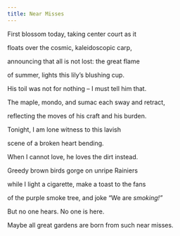 ```yaml
---
title: Near Misses
---
```




First blossom today, taking center court as it 

floats over the cosmic, kaleidoscopic carp, 

announcing that all is not lost: the great flame 

of summer, lights this lily’s blushing cup. 

His toil was not for nothing – I must tell him that. 

 

The maple, mondo, and sumac each sway and retract,  

reflecting the moves of his craft and his burden. 

Tonight, I am lone witness to this lavish 

scene of a broken heart bending. 

When I cannot love, he loves the dirt instead. 

 

Greedy brown birds gorge on unripe Rainiers 

while I light a cigarette, make a toast to the fans 

of the purple smoke tree, and joke “We are *smoking!”* 

But no one hears. No one is here. 

Maybe all great gardens are born from such near misses. 
